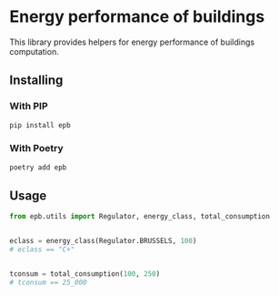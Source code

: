# Energy performance of buildings

This library provides helpers for energy performance of buildings computation.

## Installing

### With PIP

```sh
pip install epb
```

### With Poetry

```sh
poetry add epb
```

## Usage

```py
from epb.utils import Regulator, energy_class, total_consumption


eclass = energy_class(Regulator.BRUSSELS, 100)
# eclass == "C+"


tconsum = total_consumption(100, 250)
# tconsum == 25_000
```
